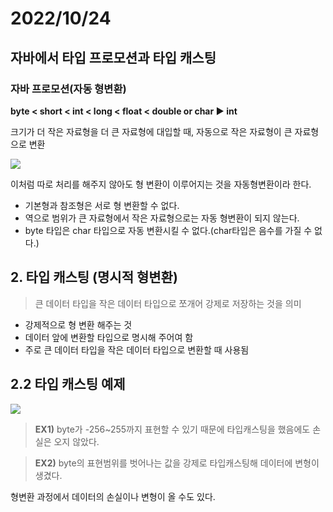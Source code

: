 # 2022/10/24


## 자바에서 타입 프로모션과 타입 캐스팅

### 자바 프로모션(자동 형변환)

**byte < short < int < long < float < double or char ▶ int**

크기가 더 작은 자료형을 더 큰 자료형에 대입할 때, 자동으로 작은 자료형이 큰 자료형으로 변환

![](../../../../Desktop/Promotion.png)

이처럼 따로 처리를 해주지 않아도 형 변환이 이루어지는 것을 자동형변환이라 한다.
-  기본형과 참조형은 서로 형 변환할 수 없다.
- 역으로 범위가 큰 자료형에서 작은 자료형으로는 자동 형변환이 되지 않는다.
-  byte 타입은 char 타입으로 자동 변환시킬 수 없다.(char타입은 음수를 가질 수 없다.)


## 2. 타입 캐스팅 (명시적 형변환)

> 큰 데이터 타입을 작은 데이터 타입으로 쪼개어 강제로 저장하는 것을 의미

- 강제적으로 형 변환 해주는 것
- 데이터 앞에 변환할 타입으로 명시해 주어여 함
- 주로 큰 데이터 타입을 작은 데이터 타입으로 변환할 때 사용됨

## 2.2 타입 캐스팅 예제

![](../../../../Desktop/casting1.png)

> **EX1)** byte가 -256~255까지 표현할 수 있기 때문에 타입캐스팅을 했음에도 손실은 오지 않았다.

> **EX2)** byte의 표현범위를 벗어나는 값을 강제로 타입캐스팅해 데이터에 변형이 생겼다.

형변환 과정에서 데이터의 손실이나 변형이 올 수도 있다.
